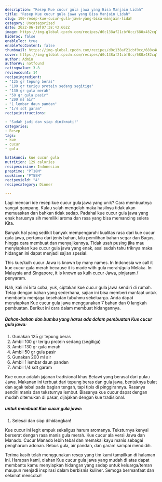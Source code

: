 ```yaml
---
description: "Resep Kue cucur gula jawa yang Bisa Manjain Lidah"
title: "Resep Kue cucur gula jawa yang Bisa Manjain Lidah"
slug: 190-resep-kue-cucur-gula-jawa-yang-bisa-manjain-lidah
category: Uncategorized
date: 2022-06-18T07:38:43.662Z
image: https://img-global.cpcdn.com/recipes/d0c138af21cbf0cc/680x482cq70/kue-cucur-gula-jawa-foto-resep-utama.jpg
hideToc: false
enableToc: true
enableTocContent: false
thumbnail: https://img-global.cpcdn.com/recipes/d0c138af21cbf0cc/680x482cq70/kue-cucur-gula-jawa-foto-resep-utama.jpg
cover: https://img-global.cpcdn.com/recipes/d0c138af21cbf0cc/680x482cq70/kue-cucur-gula-jawa-foto-resep-utama.jpg
author: Admin
authorAv: notfound
ratingvalue: 3.8
reviewcount: 14
recipeingredient:
- "125 gr tepung beras"
- "100 gr terigu protein sedang segitiga"
- "130 gr gula merah"
- "50 gr gula pasir"
- "200 ml air"
- "1 lembar daun pandan"
- "1/4 sdt garam"
recipeinstructions:

- "Sudah jadi dan siap dinikmati!"
categories:
- Resep
tags:
- kue
- cucur
- gula

katakunci: kue cucur gula 
nutrition: 129 calories
recipecuisine: Indonesian
preptime: "PT18M"
cooktime: "PT55M"
recipeyield: "4"
recipecategory: Dinner

---
```





Lagi mencari ide resep kue cucur gula jawa yang unik? Cara membuatnya sangat gampang. Kalau salah mengolah maka hasilnya tidak akan memuaskan dan bahkan tidak sedap. Padahal kue cucur gula jawa yang enak harusnya sih memiliki aroma dan rasa yang bisa memancing selera Kita.





Banyak hal yang sedikit banyak mempengaruhi kualitas rasa dari kue cucur gula jawa, pertama dari jenis bahan, lalu pemilihan bahan segar dan Bagus, hingga cara membuat dan menyajikannya. Tidak usah pusing jika mau menyiapkan kue cucur gula jawa yang enak,      asal sudah tahu triknya maka hidangan ini dapat menjadi sajian spesial.














This kue/kuih cucur Jawa is known by many names. In Indonesia we call it kue cucur gula merah because it is made with gula merah/gula Melaka. In Malaysia and Singapore, it is known as kuih cucur Jawa, pinjaram / penyaram.






Nah, kali ini kita coba, yuk, ciptakan kue cucur gula jawa sendiri di rumah. Tetap dengan bahan yang sederhana, sajian ini bisa memberi manfaat untuk membantu menjaga kesehatan tubuhmu sekeluarga. Anda dapat menyiapkan Kue cucur gula jawa menggunakan 7 bahan dan 0 langkah pembuatan. Berikut ini cara dalam membuat hidangannya.

<!--inarticleads1-->

##### Bahan-bahan dan bumbu yang harus ada dalam pembuatan Kue cucur gula jawa:

1. Gunakan 125 gr tepung beras
1. Ambil 100 gr terigu protein sedang (segitiga)
1. Ambil 130 gr gula merah
1. Ambil 50 gr gula pasir
1. Gunakan 200 ml air
1. Ambil 1 lembar daun pandan
1. Ambil 1/4 sdt garam


Kue cucur adalah jajanan tradisional khas Betawi yang berasal dari pulau Jawa. Makanan ini terbuat dari tepung beras dan gula jawa, bentuknya bulat dan agak tebal pada bagian tengah, tapi tipis di pinggirannya. Rasanya sendiri manis dan teksturnya lembut. Biasanya kue cucur dapat dengan mudah ditemukan di pasar, dijajakan dengan kue tradisional. 

<!--inarticleads2-->

#####  untuk membuat Kue cucur gula jawa:


1. Selesai dan siap dihidangkan!

Kue cucur ini legit empuk sekaligus harum aromanya. Teksturnya kenyal berserat dengan rasa manis gula merah. Kue cucur ala versi Jawa dan Manado. Cucur Manado lebih tebal dan memakai kayu manis sebagai pengharum adonan. Rebus gula, air pandan, dan garam sampai mendidih. 

Terima kasih telah menggunakan resep yang tim kami tampilkan di halaman ini. Harapan kami, olahan Kue cucur gula jawa yang mudah di atas dapat membantu kamu menyiapkan hidangan yang sedap untuk keluarga/teman maupun menjadi inspirasi dalam berbisnis kuliner. Semoga bermanfaat dan selamat mencoba!
